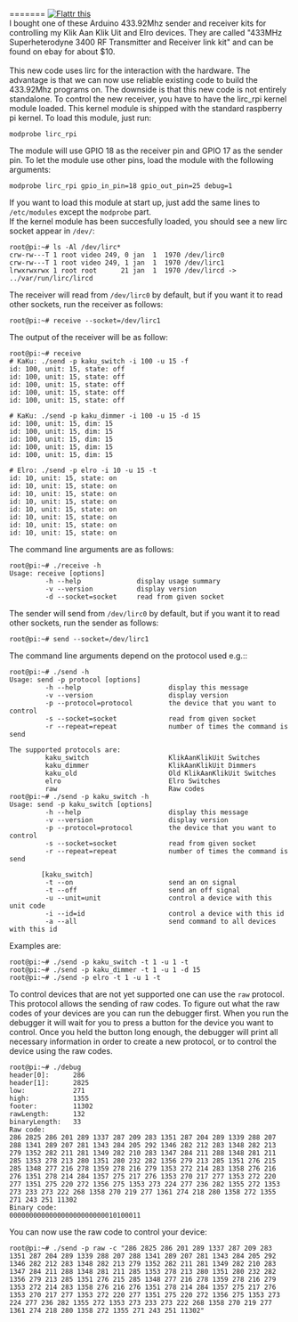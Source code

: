 =======
<a href="http://flattr.com/thing/1106962/" target="_blank">
<img src="http://api.flattr.com/button/flattr-badge-large.png" alt="Flattr this" title="Flattr this" border="0" /></a>
<br />
I bought one of these Arduino 433.92Mhz sender and receiver kits for controlling my Klik Aan Klik Uit and Elro devices. 
They are called "433MHz Superheterodyne 3400 RF Transmitter and Receiver link kit" and can be found on ebay for about $10.
<br /><br />
This new code uses lirc for the interaction with the hardware. The advantage is that we can now use reliable existing code to build 
the 433.92Mhz programs on. The downside is that this new code is not entirely standalone.
To control the new receiver, you have to have the lirc_rpi kernel module loaded. This kernel
module is shipped with the standard raspberry pi kernel. To load this module, just run:
```
modprobe lirc_rpi
```
The module will use GPIO 18 as the receiver pin and GPIO 17 as the sender pin. 
To let the module use other pins, load the module with the following arguments:
```
modprobe lirc_rpi gpio_in_pin=18 gpio_out_pin=25 debug=1
```
If you want to load this module at start up, just add the same lines to `/etc/modules` except the `modprobe` part.
<br />
If the kernel module has been succesfully loaded, you should see a new lirc socket appear in `/dev/`:
```
root@pi:~# ls -Al /dev/lirc*
crw-rw---T 1 root video 249, 0 jan  1  1970 /dev/lirc0
crw-rw---T 1 root video 249, 1 jan  1  1970 /dev/lirc1
lrwxrwxrwx 1 root root      21 jan  1  1970 /dev/lircd -> ../var/run/lirc/lircd
```
The receiver will read from `/dev/lirc0` by default, but if you want it to read other sockets, run the receiver as follows:
```
root@pi:~# receive --socket=/dev/lirc1
```
The output of the receiver will be as follow:
```
root@pi:~# receive
# KaKu: ./send -p kaku_switch -i 100 -u 15 -f
id: 100, unit: 15, state: off
id: 100, unit: 15, state: off
id: 100, unit: 15, state: off
id: 100, unit: 15, state: off
id: 100, unit: 15, state: off

# KaKu: ./send -p kaku_dimmer -i 100 -u 15 -d 15
id: 100, unit: 15, dim: 15
id: 100, unit: 15, dim: 15
id: 100, unit: 15, dim: 15
id: 100, unit: 15, dim: 15
id: 100, unit: 15, dim: 15

# Elro: ./send -p elro -i 10 -u 15 -t
id: 10, unit: 15, state: on
id: 10, unit: 15, state: on
id: 10, unit: 15, state: on
id: 10, unit: 15, state: on
id: 10, unit: 15, state: on
id: 10, unit: 15, state: on
id: 10, unit: 15, state: on
id: 10, unit: 15, state: on
```
The command line arguments are as follows:
```
root@pi:~# ./receive -h
Usage: receive [options]
         -h --help              display usage summary
         -v --version           display version
         -d --socket=socket     read from given socket
```
The sender will send from `/dev/lirc0` by default, but if you want it to read other sockets, run the sender as follows:
```
root@pi:~# send --socket=/dev/lirc1
```
The command line arguments depend on the protocol used e.g.::
```
root@pi:~# ./send -h
Usage: send -p protocol [options]
         -h --help                      display this message
         -v --version                   display version
         -p --protocol=protocol         the device that you want to control
         -s --socket=socket             read from given socket
         -r --repeat=repeat             number of times the command is send

The supported protocols are:
         kaku_switch                    KlikAanKlikUit Switches
         kaku_dimmer                    KlikAanKlikUit Dimmers
         kaku_old                       Old KlikAanKlikUit Switches
         elro                           Elro Switches
         raw                            Raw codes
root@pi:~# ./send -p kaku_switch -h
Usage: send -p kaku_switch [options]
         -h --help                      display this message
         -v --version                   display version
         -p --protocol=protocol         the device that you want to control
         -s --socket=socket             read from given socket
         -r --repeat=repeat             number of times the command is send

        [kaku_switch]
         -t --on                        send an on signal
         -t --off                       send an off signal
         -u --unit=unit                 control a device with this unit code
         -i --id=id                     control a device with this id
         -a --all                       send command to all devices with this id
```
Examples are:
```
root@pi:~# ./send -p kaku_switch -t 1 -u 1 -t
root@pi:~# ./send -p kaku_dimmer -t 1 -u 1 -d 15
root@pi:~# ./send -p elro -t 1 -u 1 -t
```
To control devices that are not yet supported one can use the `raw` protocol. This protocol allows the sending of raw codes.
To figure out what the raw codes of your devices are you can run the debugger first. When you run the debugger it will wait
for you to press a button for the device you want to control. Once you held the button long enough, the debugger will
print all necessary information in order to create a new protocol, or to control the device using the raw codes.
```
root@pi:~# ./debug
header[0]:      286
header[1]:      2825
low:            271
high:           1355
footer:         11302
rawLength:      132
binaryLength:   33
Raw code:
286 2825 286 201 289 1337 287 209 283 1351 287 204 289 1339 288 207 288 1341 289 207 281 1343 284 205 292 1346 282 212 283 1348 282 213 279 1352 282 211 281 1349 282 210 283 1347 284 211 288 1348 281 211 285 1353 278 213 280 1351 280 232 282 1356 279 213 285 1351 276 215 285 1348 277 216 278 1359 278 216 279 1353 272 214 283 1358 276 216 276 1351 278 214 284 1357 275 217 276 1353 270 217 277 1353 272 220 277 1351 275 220 272 1356 275 1353 273 224 277 236 282 1355 272 1353 273 233 273 222 268 1358 270 219 277 1361 274 218 280 1358 272 1355 271 243 251 11302
Binary code:
000000000000000000000000010100011
```
You can now use the raw code to control your device:
```
root@pi:~# ./send -p raw -c "286 2825 286 201 289 1337 287 209 283 1351 287 204 289 1339 288 207 288 1341 289 207 281 1343 284 205 292 1346 282 212 283 1348 282 213 279 1352 282 211 281 1349 282 210 283 1347 284 211 288 1348 281 211 285 1353 278 213 280 1351 280 232 282 1356 279 213 285 1351 276 215 285 1348 277 216 278 1359 278 216 279 1353 272 214 283 1358 276 216 276 1351 278 214 284 1357 275 217 276 1353 270 217 277 1353 272 220 277 1351 275 220 272 1356 275 1353 273 224 277 236 282 1355 272 1353 273 233 273 222 268 1358 270 219 277 1361 274 218 280 1358 272 1355 271 243 251 11302"
```
